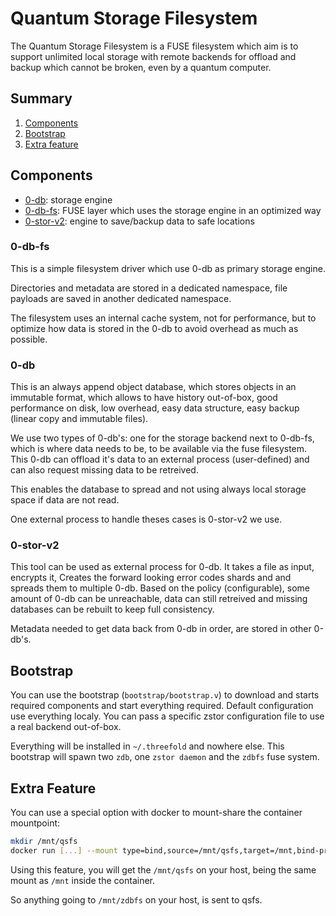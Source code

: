 # Quantum Storage Filesystem

The Quantum Storage Filesystem is a FUSE filesystem which aim is to support unlimited local storage
with remote backends for offload and backup which cannot be broken, even by a quantum computer.

## Summary

1. [Components](#components)
2. [Bootstrap](#bootstrap)
3. [Extra feature](#extra-feature)

## Components

- [0-db](https://github.com/threefoldtech/0-db): storage engine
- [0-db-fs](https://github.com/threefoldtech/0-db-fs): FUSE layer which uses the storage engine in an optimized way
- [0-stor-v2](https://github.com/threefoldtech/0-stor_v2): engine to save/backup data to safe locations

### 0-db-fs

This is a simple filesystem driver which use 0-db as primary storage engine.

Directories and metadata are stored in a dedicated namespace, file payloads are saved in another
dedicated namespace.

The filesystem uses an internal cache system, not for performance, but to optimize how data
is stored in the 0-db to avoid overhead as much as possible.

### 0-db

This is an always append object database, which stores objects in an immutable format, which allows to have history out-of-box, good performance on disk, low overhead, easy data structure, easy backup (linear copy and immutable files).

We use two types of 0-db's: one for the storage backend next to 0-db-fs, which is where data needs
to be, to be available via the fuse filesystem. This 0-db can offload it's data to an external process (user-defined) and can also request missing data to be retreived.

This enables the database to spread and not using always local storage space if data are not read.

One external process to handle theses cases is 0-stor-v2 we use.

### 0-stor-v2

This tool can be used as external process for 0-db. It  takes a file
as input, encrypts it, Creates the forward looking error codes shards and and spreads them
to multiple 0-db. Based on the policy (configurable), some amount of 0-db can be unreachable, data can still retreived and missing databases can  be rebuilt to keep full consistency.

Metadata needed to get data back from 0-db in order, are stored in other 0-db's.

## Bootstrap

You can use the bootstrap (`bootstrap/bootstrap.v`) to download and starts required components and start
everything required. Default configuration use everything localy. You can pass a specific zstor configuration file
to use a real backend out-of-box.

Everything will be installed in `~/.threefold` and nowhere else.
This bootstrap will spawn two `zdb`, one `zstor daemon` and the `zdbfs` fuse system.

## Extra Feature

You can use a special option with docker to mount-share the container mountpoint:

```bash
mkdir /mnt/qsfs
docker run [...] --mount type=bind,source=/mnt/qsfs,target=/mnt,bind-propagation=rshared ghcr.io/threefoldtech/qsfs
```

Using this feature, you will get the `/mnt/qsfs` on your host, being the same mount as `/mnt` inside
the container.

So anything going to `/mnt/zdbfs` on your host, is sent to qsfs.
